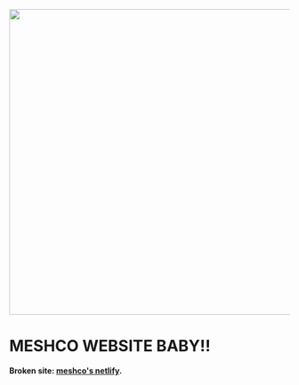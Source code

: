  <img src="public/meshco.svg" width="550px">
 
# MESHCO WEBSITE BABY!!<br/>
**Broken site: [meshco's netlify](https://meshco.netlify.app).**

